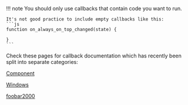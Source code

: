 !!! note
	You should only use callbacks that contain code
	you want to run.

	It's not good practice to include empty callbacks like this:
	```js
	function on_always_on_top_changed(state) {

	}
	```

Check these pages for callback documentation which has recently been split into separate categories:

[Component](component.md)

[Windows](windows.md)

[foobar2000](foobar2000.md)

